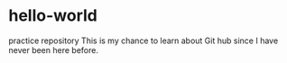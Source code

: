 # hello-world
practice repository
This is my chance to learn about  Git hub since I have never been here before.

